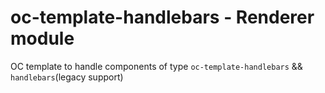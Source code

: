 # oc-template-handlebars - Renderer module

OC template to handle components of type `oc-template-handlebars` && `handlebars`(legacy support)